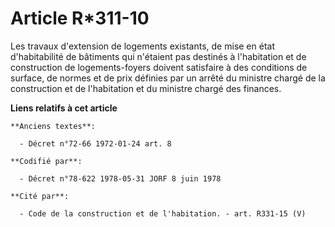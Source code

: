 # Article R*311-10

Les travaux d'extension de logements existants, de mise en état d'habitabilité de bâtiments qui n'étaient pas destinés à
l'habitation et de construction de logements-foyers doivent satisfaire à des conditions de surface, de normes et de prix
définies par un arrêté du ministre chargé de la construction et de l'habitation et du ministre chargé des finances.

**Liens relatifs à cet article**

	**Anciens textes**:

	  - Décret n°72-66 1972-01-24 art. 8

	**Codifié par**:

	  - Décret n°78-622 1978-05-31 JORF 8 juin 1978

	**Cité par**:

	  - Code de la construction et de l'habitation. - art. R331-15 (V)
